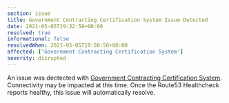 ```yaml
---
section: issue
title: Government Contracting Certification System Issue Detected
date: 2021-05-05T19:32:58+00:00
resolved: true
informational: false
resolvedWhen: 2021-05-05T19:50:58+00:00
affected: ['Government Contracting Certification System']
severity: disrupted
---
```

An issue was dectected with [Government Contracting Certification System](https://certify.sba.gov).  Connectivity may be impacted at this time.  Once the Route53 Healthcheck reports healthy, this issue will automatically resolve.
